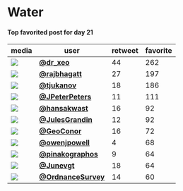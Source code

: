 # Water

#### Top favorited post for day 21
| media                                                                                        | user                                                                            |   retweet |   favorite |
|----------------------------------------------------------------------------------------------|---------------------------------------------------------------------------------|-----------|------------|
| ![](http://pbs.twimg.com/media/EnVcwSsXUAIeGVJ.jpg)                                          | **[@dr_xeo](https://twitter.com/twitter/statuses/1330071950635511809)**         |        44 |        262 |
| ![](http://pbs.twimg.com/ext_tw_video_thumb/1330179531383189520/pu/img/yXY8-dM46fF7Mfpa.jpg) | **[@rajbhagatt](https://twitter.com/twitter/statuses/1330180152794476549)**     |        27 |        197 |
| ![](http://pbs.twimg.com/media/EnBpYPBW8AIGt6s.png)                                          | **[@tjukanov](https://twitter.com/twitter/statuses/1330052073891667968)**       |        18 |        186 |
| ![](http://pbs.twimg.com/media/EnX3RVdWEAAIEy6.jpg)                                          | **[@JPeterPeters](https://twitter.com/twitter/statuses/1330241154177265664)**   |        11 |        111 |
| ![](http://pbs.twimg.com/media/EnVKMO1XMAAOJZd.jpg)                                          | **[@hansakwast](https://twitter.com/twitter/statuses/1330052094410289156)**     |        16 |         92 |
| ![](http://pbs.twimg.com/media/EnA6MM0W8AArstA.jpg)                                          | **[@JulesGrandin](https://twitter.com/twitter/statuses/1330088816200192000)**   |        12 |         92 |
| ![](http://pbs.twimg.com/media/EnYH3EbXYAQvuCE.jpg)                                          | **[@GeoConor](https://twitter.com/twitter/statuses/1330260277724672006)**       |        16 |         72 |
| ![](http://pbs.twimg.com/media/EnVxbdcXIAgjQuL.jpg)                                          | **[@owenjpowell](https://twitter.com/twitter/statuses/1330094073391288321)**    |         4 |         68 |
| ![](http://pbs.twimg.com/media/EnSLMYlXYAI-nD9.jpg)                                          | **[@pinakographos](https://twitter.com/twitter/statuses/1330209365048102912)**  |         9 |         64 |
| ![](http://pbs.twimg.com/media/EnWIIh6W4AMDjOq.jpg)                                          | **[@Junevgt](https://twitter.com/twitter/statuses/1330119062526054405)**        |        18 |         64 |
| ![](http://pbs.twimg.com/media/EnXBN4YXEAQ1UXY.jpg)                                          | **[@OrdnanceSurvey](https://twitter.com/twitter/statuses/1330181711741808649)** |        14 |         60 |
 
